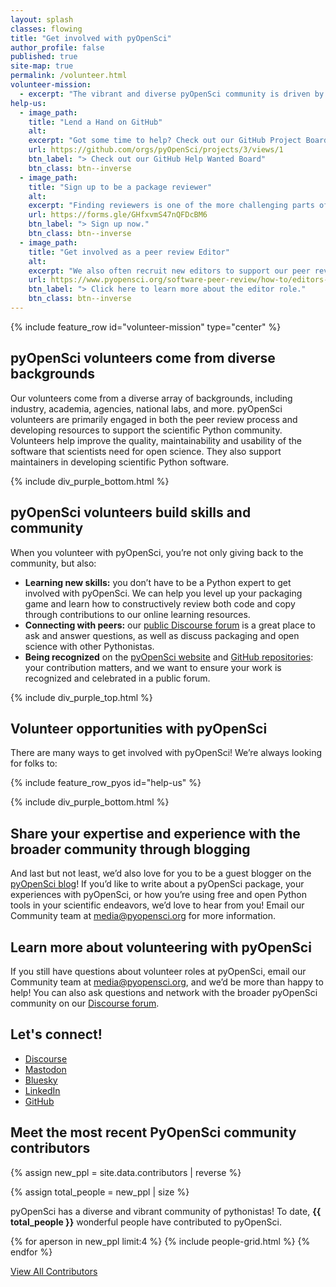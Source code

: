 ```yaml
---
layout: splash
classes: flowing
title: "Get involved with pyOpenSci"
author_profile: false
published: true
site-map: true
permalink: /volunteer.html
volunteer-mission:
  - excerpt: "The vibrant and diverse pyOpenSci community is driven by volunteer Pythonistas that care deeply about the scientific Python open source software that drives open science."
help-us:
  - image_path:
    title: "Lend a Hand on GitHub"
    alt:
    excerpt: "Got some time to help? Check out our GitHub Project Board for a list of current issues that we could use help with. Any issue that is tagged `help-wanted` in our repos is also fair game for anyone to tackle! We add anyone who contributes to pyOpenSci to our [community page](/our-community/). "
    url: https://github.com/orgs/pyOpenSci/projects/3/views/1
    btn_label: "> Check out our GitHub Help Wanted Board"
    btn_class: btn--inverse
  - image_path:
    title: "Sign up to be a package reviewer"
    alt:
    excerpt: "Finding reviewers is one of the more challenging parts of running a peer review process. We are always looking for new reviewers from a broad range of scientific domains. Some reviewers have extensive packaging expertise and others have domain expertise. We think that mix is great, so sign up today! If you are new to reviewing we are happy to support you through our peer review mentorship program."
    url: https://forms.gle/GHfxvmS47nQFDcBM6
    btn_label: "> Sign up now."
    btn_class: btn--inverse
  - image_path:
    title: "Get involved as a peer review Editor"
    alt:
    excerpt: "We also often recruit new editors to support our peer review process. Keep an eye out on our [Discourse forum](https://pyopensci.discourse.group/) for calls for new editors. In the meantime if you are interested in learning more about the editor role, check out our [peer review guidebook](https://www.pyopensci.org/software-peer-review/). "
    url: https://www.pyopensci.org/software-peer-review/how-to/editors-guide.html
    btn_label: "> Click here to learn more about the editor role."
    btn_class: btn--inverse
---
```


{% include feature_row id="volunteer-mission" type="center" %}

<div class="pyos-section purple">
<div class="content" markdown="1">

## pyOpenSci volunteers come from diverse backgrounds

Our volunteers come from a diverse array of backgrounds, including industry, academia, agencies, national labs, and more. pyOpenSci volunteers are primarily engaged in both the peer review process and developing resources to support the scientific Python community. Volunteers  help improve the quality, maintainability and usability of the software that scientists need for open science. They also support maintainers in developing scientific Python software.

</div>
</div>

{% include div_purple_bottom.html  %}


<div class="pyos-section" markdown="1">
<div class="content" markdown="1">

## pyOpenSci volunteers build skills and community

When you volunteer with pyOpenSci, you’re not only giving back to the community, but also:

- **Learning new skills:** you don’t have to be a Python expert to get involved with pyOpenSci. We can help you level up your packaging game and learn how to constructively review both code and copy through contributions to our online learning resources.
- **Connecting with peers:** our [public Discourse forum](https://pyopensci.discourse.group/) is a great place to ask and answer questions, as well as discuss packaging and open science with other Pythonistas.
- **Being recognized** on the [pyOpenSci website](https://www.pyopensci.org/our-community/index.html) and [GitHub repositories](https://github.com/pyOpenSci): your contribution matters, and we want to ensure your work is recognized and celebrated in a public forum.

</div>
</div>

{% include div_purple_top.html  %}

<div class="pyos-section purple" markdown="1">
<div class="content" markdown="1">

## Volunteer opportunities with pyOpenSci

There are many ways to get involved with pyOpenSci! We’re always looking for folks to:

{% include feature_row_pyos id="help-us" %}


</div>
</div>

{% include div_purple_bottom.html  %}


<div class="pyos-section" markdown="1">
<div class="content" markdown="1">

## Share your expertise and experience with the broader community through blogging

And last but not least, we’d also love for you to be a guest blogger on the [pyOpenSci blog](https://www.pyopensci.org/blog/index.html)! If you’d like to write about a pyOpenSci package, your experiences with pyOpenSci, or how you’re using free and open Python tools in your scientific endeavors, we’d love to hear from you! Email our Community team at [media@pyopensci.org](media@pyopensci.org) for more information.

## Learn more about volunteering with pyOpenSci

If you still have questions about volunteer roles at pyOpenSci, email our Community team at [media@pyopensci.org](media@pyopensci.org), and we’d be more than happy to help! You can also ask questions and network with the broader pyOpenSci community on our [Discourse forum](https://pyopensci.discourse.group/).

</div>
</div>


<div class="pyos-section purple" markdown="1">
<div class="content" markdown="1">

## Let's connect!

- [<i class="fa-brands fa-discourse"></i> Discourse](https://pyopensci.discourse.group/)
- [<i class="fa-brands fa-mastodon"></i> Mastodon](https://fosstodon.org/@pyopensci)
- [<i class="fa-solid fa-cloud"></i> Bluesky](https://bsky.app/profile/pyopensci.bsky.social)
- [<i class="fa-brands fa-linkedin"></i> LinkedIn](https://www.linkedin.com/company/pyopensci)
- [<i class="fa-brands fa-github"></i> GitHub](https://github.com/pyOpenSci)

</div>
</div>


<div class="pyos-section" markdown="1">
<div class="content" markdown="1">

## Meet the most recent PyOpenSci community contributors

<!-- Get a list of all contribs and sort reverse so newest are first -->
{% assign new_ppl = site.data.contributors | reverse %}

{% assign total_people = new_ppl | size %}

pyOpenSci has a diverse and vibrant community of pythonistas! To date,
**{{ total_people }}** wonderful people have contributed to pyOpenSci.

<div class="entries-grid">
{% for aperson in new_ppl limit:4 %}
    {% include people-grid.html  %}
{% endfor %}
</div>

<a href="/python-packages/" class="btn btn--info">View All Contributors <i class="fa fa-4 fa-arrow-circle-right" aria-hidden="true"></i></a>


</div>
</div>
